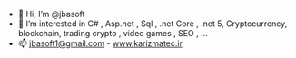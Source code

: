 - 👋 Hi, I’m @jbasoft
- 👀 I’m interested in C# , Asp.net , Sql , .net Core , .net 5, Cryptocurrency, blockchain, trading crypto , video games ,  SEO , ...
- 📫 jbasoft1@gmail.com - www.karizmatec.ir
